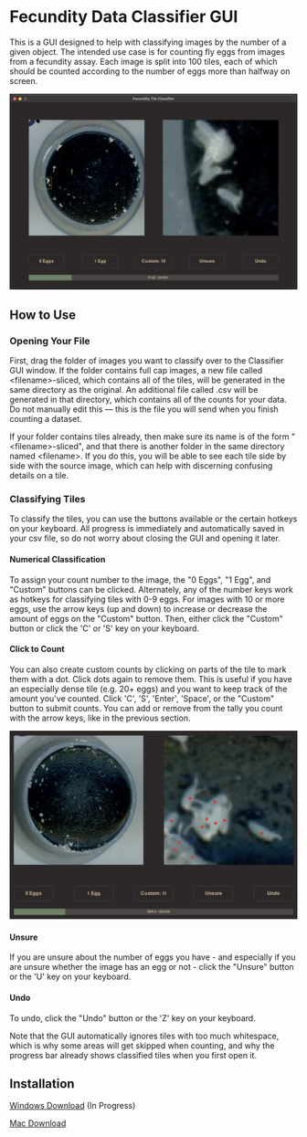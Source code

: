 # Fecundity Data Classifier GUI

This is a GUI designed to help with classifying images by the number of a given object. The intended use case is for counting fly eggs from images from a fecundity assay. Each image is split into 100 tiles, each of which should be counted according to the number of eggs more than halfway on screen. 

![classifier interface](https://github.com/aldenblack/Classifier-GUI/blob/main/Classifier-GUI-screenshot.png?raw=true)

## How to Use

### Opening Your File

First, drag the folder of images you want to classify over to the Classifier GUI window. If the folder contains full cap images, a new file called 
\<filename>-sliced, which contains all of the tiles, will be generated in the same directory as the original. An additional file called <filename>.csv will be generated in that directory, which contains all of the counts for your data. Do not manually edit this — this is the file you will send when you finish counting a dataset. 

If your folder contains tiles already, then make sure its name is of the form "\<filename>-sliced", and that there is another folder in the same directory named \<filename>. If you do this, you will be able to see each tile side by side with the source image, which can help with discerning confusing details on a tile.

### Classifying Tiles

To classify the tiles, you can use the buttons available or the certain hotkeys on your keyboard. All progress is immediately and automatically saved in your csv file, so do not worry about closing the GUI and opening it later.

#### Numerical Classification

To assign your count number to the image, the "0 Eggs", "1 Egg", and "Custom" buttons can be clicked. Alternately, any of the number keys work as hotkeys for classifying tiles with 0-9 eggs. For images with 10 or more eggs, use the arrow keys (up and down) to increase or decrease the amount of eggs on the "Custom" button. Then, either click the "Custom" button or click the 'C' or 'S' key on your keyboard.

#### Click to Count

You can also create custom counts by clicking on parts of the tile to mark them with a dot. Click dots again to remove them. This is useful if you have an especially dense tile (e.g. 20+ eggs) and you want to keep track of the amount you've counted. Click 'C', 'S', 'Enter', 'Space', or the "Custom" button to submit counts. You can add or remove from the tally you count with the arrow keys, like in the previous section. 

![dense cluster](https://github.com/aldenblack/Classifier-GUI/blob/main/Classifier-GUI-cluster.png?raw=true)


#### Unsure

If you are unsure about the number of eggs you have - and especially if you are unsure whether the image has an egg or not - click the "Unsure" button or the 'U' key on your keyboard. 

#### Undo

To undo, click the "Undo" button or the 'Z' key on your keyboard. 

Note that the GUI automatically ignores tiles with too much whitespace, which is why some areas will get skipped when counting, and why the progress bar already shows classified tiles when you first open it.

## Installation

[Windows Download]() (In Progress)

[Mac Download]()
